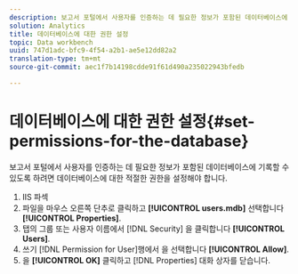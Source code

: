 ```yaml
---
description: 보고서 포털에서 사용자를 인증하는 데 필요한 정보가 포함된 데이터베이스에 기록할 수 있도록 하려면 데이터베이스에 대한 적절한 권한을 설정해야 합니다.
solution: Analytics
title: 데이터베이스에 대한 권한 설정
topic: Data workbench
uuid: 747d1adc-bfc9-4f54-a2b1-ae5e12dd82a2
translation-type: tm+mt
source-git-commit: aec1f7b14198cdde91f61d490a235022943bfedb

---
```



# 데이터베이스에 대한 권한 설정{#set-permissions-for-the-database}

보고서 포털에서 사용자를 인증하는 데 필요한 정보가 포함된 데이터베이스에 기록할 수 있도록 하려면 데이터베이스에 대한 적절한 권한을 설정해야 합니다.

1. IIS 파섹
1. 파일을 마우스 오른쪽 단추로 클릭하고 **[!UICONTROL users.mdb]** 선택합니다 **[!UICONTROL Properties]**.
1. 탭의 그룹 또는 사용자 이름에서 [!DNL Security] 을 클릭합니다 **[!UICONTROL Users]**.
1. 쓰기 [!DNL Permission for User]행에서 을 선택합니다 **[!UICONTROL Allow]**.
1. 을 **[!UICONTROL OK]** 클릭하고 [!DNL Properties] 대화 상자를 닫습니다.
